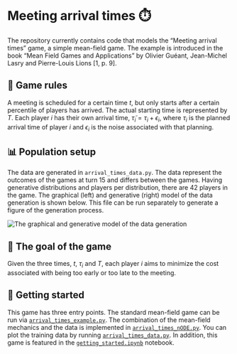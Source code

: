 # Meeting arrival times ⏱️
The repository currently contains code that models the “Meeting arrival times” game, a simple mean-field game. The example is introduced in the book “Mean Field Games and Applications” by Olivier Guéant, Jean-Michel Lasry and Pierre-Louis Lions [1, p. 9]. 

## 🎲 Game rules
A meeting is scheduled for a certain time $t$, but only starts after a certain
percentile of players has arrived. The actual starting time is represented by $T$. Each player $i$ has their own arrival time, $\tilde{\tau}_i = \tau_i + \epsilon_i$, where $\tau_i$ is the planned arrival time of player $i$ and $\epsilon_i$ is the noise associated with that planning. 

## 📊 Population setup
The data are generated in `arrival_times_data.py`. The data represent the outcomes of the games at turn 15 and differs between the games. Having  generative distributions and  players per distribution, there are 42 players in the game. The graphical (left) and generative (right) model of the data generation is shown below. This file can be run separately to generate a figure of the generation process.

![The graphical and generative model of the data generation](https://github.com/KachmanLab/MFGSandbox/tree/main/figures/data_generation.png)

## 🎯 The goal of the game
Given the three times, $t$, $\tau_i$ and $T$, each player $i$ aims to minimize the cost associated with being too early or too late to the meeting.


## 🐎 Getting started
This game has three entry points. The standard mean-field game can be run via [`arrival_times_example.py`](https://github.com/KachmanLab/MFGSandbox/tree/main/games/meeting_arrival_times/arrival_times_example.py). The combination of the mean-field mechanics and the data is implemented in [`arrival_times_nODE.py`](https://github.com/KachmanLab/MFGSandbox/tree/main/games/meeting_arrival_times/arrival_times_nODE.py). You can plot the training data by running [`arrival_times_data.py`](https://github.com/KachmanLab/MFGSandbox/tree/main/games/meeting_arrival_times/arrival_times_data.py). In addition, this game is featured in the [`getting_started.ipynb`](https://github.com/KachmanLab/MFGSandbox/tree/main/games/getting_started.ipynb) notebook.